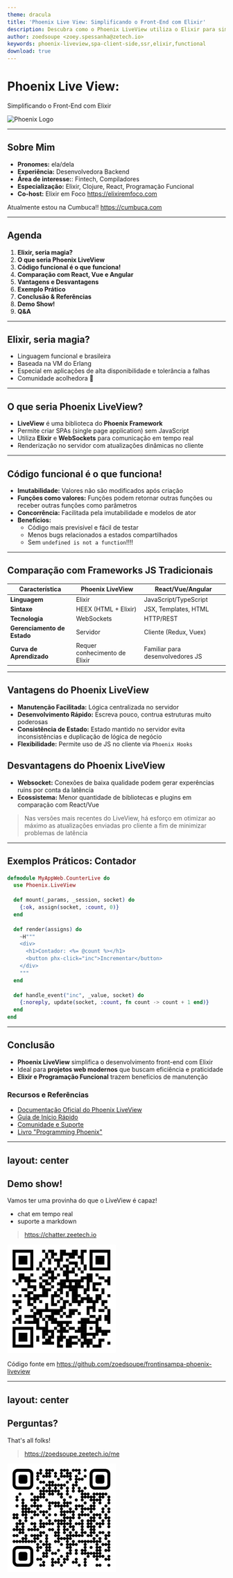 ```yaml
---
theme: dracula
title: 'Phoenix Live View: Simplificando o Front-End com Elixir'
description: Descubra como o Phoenix LiveView utiliza o Elixir para simplificar o desenvolvimento front-end, permitindo interfaces ricas e responsivas com menos código.
author: zoedsoupe <zoey.spessanha@zetech.io>
keywords: phoenix-liveview,spa-client-side,ssr,elixir,functional
download: true
---
```


# Phoenix Live View:
Simplificando o Front-End com Elixir

![Phoenix Logo](https://phoenixframework.org/images/phoenix.png)

---

## Sobre Mim

- **Pronomes:** ela/dela
- **Experiência:** Desenvolvedora Backend
- **Área de interesse:**: Fintech, Compiladores
- **Especialização:** Elixir, Clojure, React, Programação Funcional
- **Co-host:** Elixir em Foco https://elixiremfoco.com


Atualmente estou na Cumbuca!! https://cumbuca.com

---

## Agenda

1. **Elixir, seria magia?**
2. **O que seria Phoenix LiveView**
3. **Código funcional é o que funciona!**
4. **Comparação com React, Vue e Angular**
5. **Vantagens e Desvantagens**
6. **Exemplo Prático**
7. **Conclusão & Referências**
8. **Demo Show!**
9. **Q&A**

---

## Elixir, seria magia?

- Linguagem funcional e brasileira
- Baseada na VM do Erlang
- Especial em aplicações de alta disponibilidade e tolerância a falhas
- Comunidade acolhedora 💜

---

## O que seria Phoenix LiveView?

- **LiveView** é uma biblioteca do **Phoenix Framework**
- Permite criar SPAs (single page application) sem JavaScript
- Utiliza **Elixir** e **WebSockets** para comunicação em tempo real
- Renderização no servidor com atualizações dinâmicas no cliente

---

## Código funcional é o que funciona!

- **Imutabilidade:** Valores não são modificados após criação
- **Funções como valores:** Funções podem retornar outras funções ou receber outras funções como parâmetros
- **Concorrência:** Facilitada pela imutabilidade e modelos de ator
- **Benefícios:**
  - Código mais previsível e fácil de testar
  - Menos bugs relacionados a estados compartilhados
  - Sem `undefined is not a function`!!!!

---

## Comparação com Frameworks JS Tradicionais

| **Característica**      | **Phoenix LiveView**      | **React/Vue/Angular**    |
|-------------------------|---------------------------|--------------------------|
| **Linguagem**           | Elixir                    | JavaScript/TypeScript    |
| **Sintaxe**             | HEEX (HTML + Elixir)    | JSX, Templates, HTML     |
| **Tecnologia**          | WebSockets | HTTP/REST |
| **Gerenciamento de Estado** | Servidor                   | Cliente (Redux, Vuex)    |
| **Curva de Aprendizado** | Requer conhecimento de Elixir | Familiar para desenvolvedores JS |

---

## Vantagens do Phoenix LiveView

- **Manutenção Facilitada:** Lógica centralizada no servidor
- **Desenvolvimento Rápido:** Escreva pouco, contrua estruturas muito poderosas
- **Consistência de Estado:** Estado mantido no servidor evita inconsistências e duplicação de lógica de negócio
- **Flexibilidade:** Permite uso de JS no cliente via `Phoenix Hooks`

<div style="height: 45px;" />

## Desvantagens do Phoenix LiveView

- **Websocket:** Conexões de baixa qualidade podem gerar experências ruins por conta da latência
- **Ecossistema:** Menor quantidade de bibliotecas e plugins em comparação com React/Vue

> Nas versões mais recentes do LiveView, há esforço em otimizar ao máximo as atualizações enviadas pro cliente a fim de minimizar problemas de latência

---

## Exemplos Práticos: Contador

```elixir {all|4-6|8-15|17-19|all}
defmodule MyAppWeb.CounterLive do
  use Phoenix.LiveView

  def mount(_params, _session, socket) do
    {:ok, assign(socket, :count, 0)}
  end

  def render(assigns) do
    ~H"""
    <div>
      <h1>Contador: <%= @count %></h1>
      <button phx-click="inc">Incrementar</button>
    </div>
    """
  end

  def handle_event("inc", _value, socket) do
    {:noreply, update(socket, :count, fn count -> count + 1 end)}
  end
end
```
---

## Conclusão

- **Phoenix LiveView** simplifica o desenvolvimento front-end com Elixir
- Ideal para **projetos web modernos** que buscam eficiência e praticidade
- **Elixir e Programação Funcional** trazem benefícios de manutenção

<div style="height: 20px;" />

### Recursos e Referências

- [Documentação Oficial do Phoenix LiveView](https://hexdocs.pm/phoenix_live_view)
- [Guia de Início Rápido](https://phoenixframework.org/docs/liveview)
- [Comunidade e Suporte](https://elixirforum.com/c/phoenix-liveview)
- [Livro "Programming Phoenix"](https://pragprog.com/titles/phoenix16/programming-phoenix/)

---
layout: center
---

## Demo show!

Vamos ter uma provinha do que o LiveView é capaz!

- chat em tempo real
- suporte a markdown

> https://chatter.zeetech.io

<img height="250" width="250" src="./assets/chatter-qrcode.png" />

Código fonte em https://github.com/zoedsoupe/frontinsampa-phoenix-liveview

---
layout: center
---

## Perguntas?

That's all folks!  

> https://zoedsoupe.zeetech.io/me

<img height="250" width="250" src="./assets/card.qrcode.png" />
